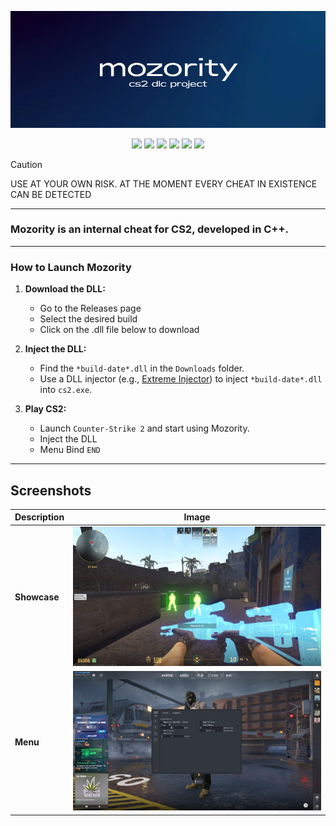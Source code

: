 
<p align="center">
  <a href="https://mozority.pro">
    <img src="github/img/cover.png">
  </a>
</p> 
<p align="center">
  <img src="https://img.shields.io/badge/C%2B%2B-5478c7?style=for-the-badge&logo=c%2B%2B&logoColor=white">
  <img src="https://img.shields.io/badge/Visual_Studio-5478c7?style=for-the-badge&logo=visual%20studio&logoColor=white">
  <img src="https://img.shields.io/badge/Windows-5478c7?style=for-the-badge&logo=windows&logoColor=white">
  <a href="https://discord.gg/" style="text-decoration: none;">
    <img src="https://img.shields.io/badge/Discord-5478c7?style=for-the-badge&logo=discord&logoColor=white">
  </a>
  <img src="https://img.shields.io/badge/license-MIT-5478c7?style=for-the-badge&logo=&logoColor=white">
  <img src="https://img.shields.io/badge/CS2-5478c7?style=for-the-badge&logo=counter-strike&logoColor=white">
</p>

> [!CAUTION]
> USE AT YOUR OWN RISK. AT THE MOMENT EVERY CHEAT IN EXISTENCE CAN BE DETECTED

---
### Mozority is an internal cheat for CS2, developed in C++.
---

### How to Launch Mozority

1. **Download the DLL:**
   - Go to the Releases page
   - Select the desired build
   - Click on the .dll file below to download

2. **Inject the DLL:**
   - Find the `*build-date*.dll` in the `Downloads` folder.
   - Use a DLL injector (e.g., [Extreme Injector](https://github.com/master131/ExtremeInjector)) to inject `*build-date*.dll` into `cs2.exe`.

3. **Play CS2:**
   - Launch `Counter-Strike 2` and start using Mozority.
   - Inject the DLL
   - Menu Bind `END`

---

## Screenshots

| Description | Image |
|-------------|-------|
| **Showcase** | <img src="github/img/ingame.jpg" alt="Showcase" width="600"> |
| **Menu**     | <img src="github/img/menu.png" alt="Menu" width="600"> |
